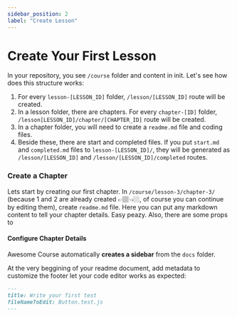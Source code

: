```yaml
---
sidebar_position: 2
label: "Create Lesson"
---
```


# Create Your First Lesson

In your repository, you see `/course` folder and content in init. Let's see how does this structure works:

1. For every `lesson-[LESSON_ID]` folder, `/lesson/[LESSON_ID]` route will be created.
2. In a lesson folder, there are chapters. For every `chapter-[ID]` folder, `/lesson[LESSON_ID]/chapter/[CHAPTER_ID]` route will be created.
3. In a chapter folder, you will need to create a `readme.md` file and coding files.
4. Beside these, there are start and completed files. If you put `start.md` and `completed.md` files to `lesson-[LESSON_ID]/`, they will be generated as `/lesson/[LESSON_ID]` and `/lesson/[LESSON_ID]/completed` routes.

### Create a Chapter

Lets start by creating our first chapter. In `/course/lesson-3/chapter-3/` (because 1 and 2 are already created 👉🏽👈🏼, of course you can continue by editing them), create `readme.md` file. Here you can put any markdown content to tell your chapter details. Easy peazy.
Also, there are some props to

#### Configure Chapter Details

Awesome Course automatically **creates a sidebar** from the `docs` folder.

At the very beggining of your readme document, add metadata to customize the footer let your code editor works as expected:

```md title="course/lesson-3/chapter-3/readme.md" {1-4}
---
title: Write your first test
fileNameToEdit: Button.test.js
---
```
